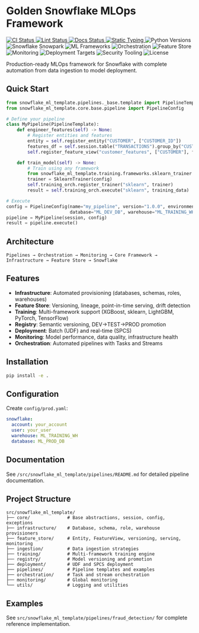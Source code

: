 # Golden Snowflake MLOps Framework

<p align="left">
  <a href="https://github.com/dfbustosus/snowflake_ml_template/actions/workflows/pre-commit.yml">
    <img src="https://img.shields.io/github/actions/workflow/status/dfbustosus/snowflake_ml_template/pre-commit.yml?label=CI" alt="CI Status" />
  </a>
  <a href="https://github.com/dfbustosus/snowflake_ml_template/actions/workflows/python-lint.yml">
    <img src="https://img.shields.io/github/actions/workflow/status/dfbustosus/snowflake_ml_template/python-lint.yml?label=Lint" alt="Lint Status" />
  </a>
  <a href="https://github.com/dfbustosus/snowflake_ml_template/actions/workflows/docs.yml">
    <img src="https://img.shields.io/github/actions/workflow/status/dfbustosus/snowflake_ml_template/docs.yml?label=Docs" alt="Docs Status" />
  </a>
  <a href="https://img.shields.io/badge/mypy-checked-2A5DFF">
    <img src="https://img.shields.io/badge/mypy-checked-2A5DFF" alt="Static Typing" />
  </a>
  <img src="https://img.shields.io/badge/Python-3.10%20%7C%203.11-3776AB" alt="Python Versions" />
  <img src="https://img.shields.io/badge/Snowflake-Snowpark-29B5E8" alt="Snowflake Snowpark" />
  <img src="https://img.shields.io/badge/ML_Frameworks-LightGBM%20%7C%20XGBoost%20%7C%20PyTorch%20%7C%20TensorFlow-EF6C00" alt="ML Frameworks" />
  <img src="https://img.shields.io/badge/Orchestration-Snowflake%20Tasks%20%26%20Streams-3C6E71" alt="Orchestration" />
  <img src="https://img.shields.io/badge/Feature%20Store-Point--in--Time%20%7C%20Lineage-6C5CE7" alt="Feature Store" />
  <img src="https://img.shields.io/badge/Monitoring-Data%20%7C%20Model%20%7C%20Infra-A3A1FB" alt="Monitoring" />
  <img src="https://img.shields.io/badge/Deployment-UDF%20%7C%20SPCS-F39C12" alt="Deployment Targets" />
  <img src="https://img.shields.io/badge/Security-Bandit%20%7C%20Safety-DD2C00" alt="Security Tooling" />
  <img src="https://img.shields.io/github/license/dfbustosus/snowflake_ml_template" alt="License" />
</p>

Production-ready MLOps framework for Snowflake with complete automation from data ingestion to model deployment.

## Quick Start

```python
from snowflake_ml_template.pipelines._base.template import PipelineTemplate
from snowflake_ml_template.core.base.pipeline import PipelineConfig

# Define your pipeline
class MyPipeline(PipelineTemplate):
    def engineer_features(self) -> None:
        # Register entities and features
        entity = self.register_entity("CUSTOMER", ["CUSTOMER_ID"])
        features_df = self.session.table("TRANSACTIONS").group_by("CUSTOMER_ID").agg(...)
        self.register_feature_view("customer_features", ["CUSTOMER"], features_df)

    def train_model(self) -> None:
        # Train using any framework
        from snowflake_ml_template.training.frameworks.sklearn_trainer import SklearnTrainer
        trainer = SklearnTrainer(config)
        self.training_orch.register_trainer("sklearn", trainer)
        result = self.training_orch.execute("sklearn", training_data)

# Execute
config = PipelineConfig(name="my_pipeline", version="1.0.0", environment="dev",
                        database="ML_DEV_DB", warehouse="ML_TRAINING_WH")
pipeline = MyPipeline(session, config)
result = pipeline.execute()
```

## Architecture

```
Pipelines → Orchestration → Monitoring → Core Framework → Infrastructure → Feature Store → Snowflake
```

## Features

- **Infrastructure**: Automated provisioning (databases, schemas, roles, warehouses)
- **Feature Store**: Versioning, lineage, point-in-time serving, drift detection
- **Training**: Multi-framework support (XGBoost, sklearn, LightGBM, PyTorch, TensorFlow)
- **Registry**: Semantic versioning, DEV→TEST→PROD promotion
- **Deployment**: Batch (UDF) and real-time (SPCS)
- **Monitoring**: Model performance, data quality, infrastructure health
- **Orchestration**: Automated pipelines with Tasks and Streams

## Installation

```bash
pip install -e .
```

## Configuration

Create `config/prod.yaml`:

```yaml
snowflake:
  account: your_account
  user: your_user
  warehouse: ML_TRAINING_WH
  database: ML_PROD_DB
```

## Documentation

See `/src/snowflake_ml_template/pipelines/README.md` for detailed pipeline documentation.

## Project Structure

```
src/snowflake_ml_template/
├── core/              # Base abstractions, session, config, exceptions
├── infrastructure/    # Database, schema, role, warehouse provisioners
├── feature_store/     # Entity, FeatureView, versioning, serving, monitoring
├── ingestion/         # Data ingestion strategies
├── training/          # Multi-framework training engine
├── registry/          # Model versioning and promotion
├── deployment/        # UDF and SPCS deployment
├── pipelines/         # Pipeline templates and examples
├── orchestration/     # Task and stream orchestration
├── monitoring/        # Global monitoring
└── utils/             # Logging and utilities
```

## Examples

See `src/snowflake_ml_template/pipelines/fraud_detection/` for complete reference implementation.
